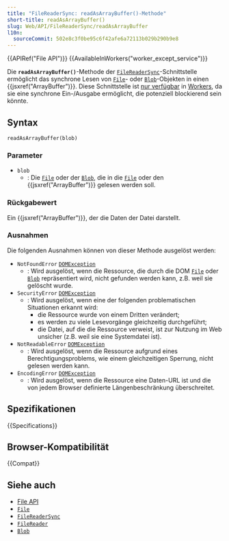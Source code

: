 ```yaml
---
title: "FileReaderSync: readAsArrayBuffer()-Methode"
short-title: readAsArrayBuffer()
slug: Web/API/FileReaderSync/readAsArrayBuffer
l10n:
  sourceCommit: 502e8c3f0be95c6f42afe6a72113b029b290b9e8
---
```


{{APIRef("File API")}} {{AvailableInWorkers("worker_except_service")}}

Die **`readAsArrayBuffer()`**-Methode der [`FileReaderSync`](/de/docs/Web/API/FileReaderSync)-Schnittstelle ermöglicht das synchrone Lesen von [`File`](/de/docs/Web/API/File)- oder [`Blob`](/de/docs/Web/API/Blob)-Objekten in einen {{jsxref("ArrayBuffer")}}. Diese Schnittstelle ist [nur verfügbar](/de/docs/Web/API/Web_Workers_API/Functions_and_classes_available_to_workers) in [Workers](/de/docs/Web/API/Worker), da sie eine synchrone Ein-/Ausgabe ermöglicht, die potenziell blockierend sein könnte.

## Syntax

```js-nolint
readAsArrayBuffer(blob)
```

### Parameter

- `blob`
  - : Die [`File`](/de/docs/Web/API/File) oder der [`Blob`](/de/docs/Web/API/Blob), die in die [`File`](/de/docs/Web/API/File) oder den {{jsxref("ArrayBuffer")}} gelesen werden soll.

### Rückgabewert

Ein {{jsxref("ArrayBuffer")}}, der die Daten der Datei darstellt.

### Ausnahmen

Die folgenden Ausnahmen können von dieser Methode ausgelöst werden:

- `NotFoundError` [`DOMException`](/de/docs/Web/API/DOMException)
  - : Wird ausgelöst, wenn die Ressource, die durch die DOM [`File`](/de/docs/Web/API/File) oder [`Blob`](/de/docs/Web/API/Blob) repräsentiert wird, nicht gefunden werden kann, z.B. weil sie gelöscht wurde.
- `SecurityError` [`DOMException`](/de/docs/Web/API/DOMException)
  - : Wird ausgelöst, wenn eine der folgenden problematischen Situationen erkannt wird:
    - die Ressource wurde von einem Dritten verändert;
    - es werden zu viele Lesevorgänge gleichzeitig durchgeführt;
    - die Datei, auf die die Ressource verweist, ist zur Nutzung im Web unsicher (z.B. weil sie eine Systemdatei ist).
- `NotReadableError` [`DOMException`](/de/docs/Web/API/DOMException)
  - : Wird ausgelöst, wenn die Ressource aufgrund eines Berechtigungsproblems, wie einem gleichzeitigen Sperrung, nicht gelesen werden kann.
- `EncodingError` [`DOMException`](/de/docs/Web/API/DOMException)
  - : Wird ausgelöst, wenn die Ressource eine Daten-URL ist und die von jedem Browser definierte Längenbeschränkung überschreitet.

## Spezifikationen

{{Specifications}}

## Browser-Kompatibilität

{{Compat}}

## Siehe auch

- [File API](/de/docs/Web/API/File_API)
- [`File`](/de/docs/Web/API/File)
- [`FileReaderSync`](/de/docs/Web/API/FileReaderSync)
- [`FileReader`](/de/docs/Web/API/FileReader)
- [`Blob`](/de/docs/Web/API/Blob)

